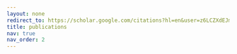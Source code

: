 ```yaml
---
layout: none
redirect_to: https://scholar.google.com/citations?hl=en&user=z6LCZXdEJmUC
title: publications
nav: true
nav_order: 2
---
```


<!-- _pages/publications.md -->
<!-- <div class="publications">

{% bibliography %}

</div> -->
